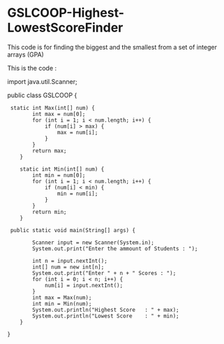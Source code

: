 # GSLCOOP-Highest-LowestScoreFinder
This code is for finding the biggest and the smallest from a set of integer arrays (GPA)

This is the code :

import java.util.Scanner;

public class GSLCOOP {
	 
	 static int Max(int[] num) {
	        int max = num[0];
	        for (int i = 1; i < num.length; i++) {
	            if (num[i] > max) {
	                max = num[i];
	            }
	        }
	        return max;
	    }
	 
	    static int Min(int[] num) {
	        int min = num[0];
	        for (int i = 1; i < num.length; i++) {
	            if (num[i] < min) {
	                min = num[i];
	            }
	        }
	        return min;
	    }
	 
	 public static void main(String[] args) {
	      
	        Scanner input = new Scanner(System.in);
	        System.out.print("Enter the ammount of Students	: ");
	        
	        int n = input.nextInt();
	        int[] num = new int[n];
	        System.out.print("Enter " + n + " Scores : ");
	        for (int i = 0; i < n; i++) {
	            num[i] = input.nextInt();
	        }
	        int max = Max(num);
	        int min = Min(num);
	        System.out.println("Highest Score	: " + max);
	        System.out.println("Lowest Score	: " + min);
	    }

	}
